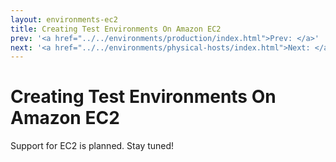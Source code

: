 ```yaml
---
layout: environments-ec2
title: Creating Test Environments On Amazon EC2
prev: '<a href="../../environments/production/index.html">Prev: </a>'
next: '<a href="../../environments/physical-hosts/index.html">Next: </a>'
---
```


# Creating Test Environments On Amazon EC2

Support for EC2 is planned. Stay tuned!